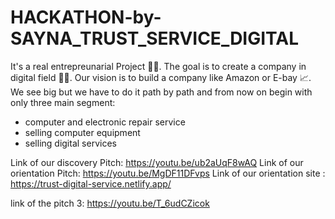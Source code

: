 # HACKATHON-by-SAYNA_TRUST_SERVICE_DIGITAL
It's a real entrepreunarial Project 👨‍🏭. 
The goal is to create a company in digital field 👩‍💻. 
Our vision is to build a company like Amazon or E-bay 📈. 
We see big but we have to do it path by path and from now on begin with only three main segment:
 - computer and electronic repair service
 - selling  computer equipment
 - selling digital services

Link of our discovery  Pitch: https://youtu.be/ub2aUqF8wAQ
Link of our orientation  Pitch: https://youtu.be/MgDF11DFvps
Link of our orientation site : https://trust-digital-service.netlify.app/

link of the pitch 3:
https://youtu.be/T_6udCZicok


